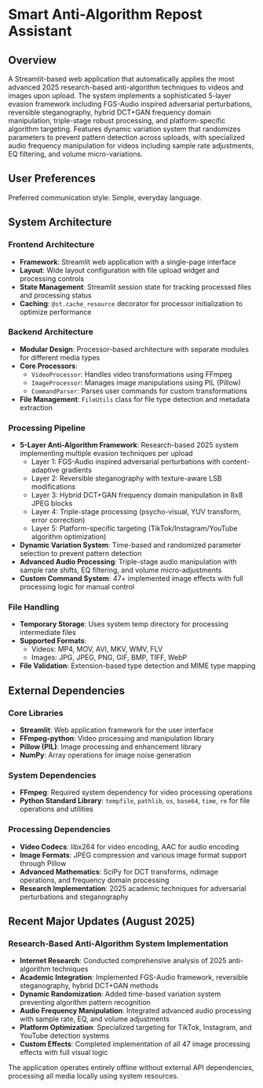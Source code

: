 # Smart Anti-Algorithm Repost Assistant

## Overview

A Streamlit-based web application that automatically applies the most advanced 2025 research-based anti-algorithm techniques to videos and images upon upload. The system implements a sophisticated 5-layer evasion framework including FGS-Audio inspired adversarial perturbations, reversible steganography, hybrid DCT+GAN frequency domain manipulation, triple-stage robust processing, and platform-specific algorithm targeting. Features dynamic variation system that randomizes parameters to prevent pattern detection across uploads, with specialized audio frequency manipulation for videos including sample rate adjustments, EQ filtering, and volume micro-variations.

## User Preferences

Preferred communication style: Simple, everyday language.

## System Architecture

### Frontend Architecture
- **Framework**: Streamlit web application with a single-page interface
- **Layout**: Wide layout configuration with file upload widget and processing controls
- **State Management**: Streamlit session state for tracking processed files and processing status
- **Caching**: `@st.cache_resource` decorator for processor initialization to optimize performance

### Backend Architecture
- **Modular Design**: Processor-based architecture with separate modules for different media types
- **Core Processors**:
  - `VideoProcessor`: Handles video transformations using FFmpeg
  - `ImageProcessor`: Manages image manipulations using PIL (Pillow)
  - `CommandParser`: Parses user commands for custom transformations
- **File Management**: `FileUtils` class for file type detection and metadata extraction

### Processing Pipeline
- **5-Layer Anti-Algorithm Framework**: Research-based 2025 system implementing multiple evasion techniques per upload
  - Layer 1: FGS-Audio inspired adversarial perturbations with content-adaptive gradients
  - Layer 2: Reversible steganography with texture-aware LSB modifications
  - Layer 3: Hybrid DCT+GAN frequency domain manipulation in 8x8 JPEG blocks
  - Layer 4: Triple-stage processing (psycho-visual, YUV transform, error correction)
  - Layer 5: Platform-specific targeting (TikTok/Instagram/YouTube algorithm optimization)
- **Dynamic Variation System**: Time-based and randomized parameter selection to prevent pattern detection
- **Advanced Audio Processing**: Triple-stage audio manipulation with sample rate shifts, EQ filtering, and volume micro-adjustments
- **Custom Command System**: 47+ implemented image effects with full processing logic for manual control

### File Handling
- **Temporary Storage**: Uses system temp directory for processing intermediate files
- **Supported Formats**: 
  - Videos: MP4, MOV, AVI, MKV, WMV, FLV
  - Images: JPG, JPEG, PNG, GIF, BMP, TIFF, WebP
- **File Validation**: Extension-based type detection and MIME type mapping

## External Dependencies

### Core Libraries
- **Streamlit**: Web application framework for the user interface
- **FFmpeg-python**: Video processing and manipulation library
- **Pillow (PIL)**: Image processing and enhancement library
- **NumPy**: Array operations for image noise generation

### System Dependencies
- **FFmpeg**: Required system dependency for video processing operations
- **Python Standard Library**: `tempfile`, `pathlib`, `os`, `base64`, `time`, `re` for file operations and utilities

### Processing Dependencies
- **Video Codecs**: libx264 for video encoding, AAC for audio encoding
- **Image Formats**: JPEG compression and various image format support through Pillow
- **Advanced Mathematics**: SciPy for DCT transforms, ndimage operations, and frequency domain processing
- **Research Implementation**: 2025 academic techniques for adversarial perturbations and steganography

## Recent Major Updates (August 2025)

### Research-Based Anti-Algorithm System Implementation
- **Internet Research**: Conducted comprehensive analysis of 2025 anti-algorithm techniques
- **Academic Integration**: Implemented FGS-Audio framework, reversible steganography, hybrid DCT+GAN methods
- **Dynamic Randomization**: Added time-based variation system preventing algorithm pattern recognition
- **Audio Frequency Manipulation**: Integrated advanced audio processing with sample rate, EQ, and volume adjustments
- **Platform Optimization**: Specialized targeting for TikTok, Instagram, and YouTube detection systems
- **Custom Effects**: Completed implementation of all 47 image processing effects with full visual logic

The application operates entirely offline without external API dependencies, processing all media locally using system resources.